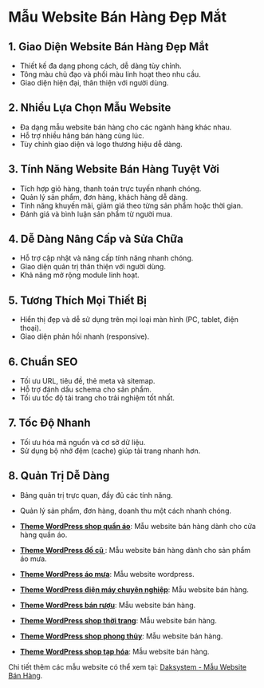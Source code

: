 # Mẫu Website Bán Hàng Đẹp Mắt

## 1. Giao Diện Website Bán Hàng Đẹp Mắt
- Thiết kế đa dạng phong cách, dễ dàng tùy chỉnh.
- Tông màu chủ đạo và phối màu linh hoạt theo nhu cầu.
- Giao diện hiện đại, thân thiện với người dùng.

## 2. Nhiều Lựa Chọn Mẫu Website
- Đa dạng mẫu website bán hàng cho các ngành hàng khác nhau.
- Hỗ trợ nhiều hãng bán hàng cùng lúc.
- Tùy chỉnh giao diện và logo thương hiệu dễ dàng.

## 3. Tính Năng Website Bán Hàng Tuyệt Vời
- Tích hợp giỏ hàng, thanh toán trực tuyến nhanh chóng.
- Quản lý sản phẩm, đơn hàng, khách hàng dễ dàng.
- Tính năng khuyến mãi, giảm giá theo từng sản phẩm hoặc thời gian.
- Đánh giá và bình luận sản phẩm từ người mua.

## 4. Dễ Dàng Nâng Cấp và Sửa Chữa
- Hỗ trợ cập nhật và nâng cấp tính năng nhanh chóng.
- Giao diện quản trị thân thiện với người dùng.
- Khả năng mở rộng module linh hoạt.

## 5. Tương Thích Mọi Thiết Bị
- Hiển thị đẹp và dễ sử dụng trên mọi loại màn hình (PC, tablet, điện thoại).
- Giao diện phản hồi nhanh (responsive).

## 6. Chuẩn SEO
- Tối ưu URL, tiêu đề, thẻ meta và sitemap.
- Hỗ trợ đánh dấu schema cho sản phẩm.
- Tối ưu tốc độ tải trang cho trải nghiệm tốt nhất.

## 7. Tốc Độ Nhanh
- Tối ưu hóa mã nguồn và cơ sở dữ liệu.
- Sử dụng bộ nhớ đệm (cache) giúp tải trang nhanh hơn.

## 8. Quản Trị Dễ Dàng
- Bảng quản trị trực quan, đầy đủ các tính năng.
- Quản lý sản phẩm, đơn hàng, doanh thu một cách nhanh chóng.

- **[Theme WordPress shop quần áo](https://daksystem.net/san-pham/theme-wordpress-shop-quan-ao)**: Mẫu website bán hàng dành cho cửa hàng quần áo.
- **[Theme WordPress đồ cũ ](https://daksystem.net/san-pham/theme-wordpress-do-cu)**: Mẫu website bán hàng dành cho sản phẩm áo mưa.
- **[Theme WordPress áo mưa](https://daksystem.net/san-pham/theme-wordpress-ao-mua)**: Mẫu website wordpress.
- **[Theme WordPress điện máy chuyên nghiệp](https://daksystem.net/san-pham/theme-wordpress-dien-may-chuyen-nghiep)**: Mẫu website bán hàng.
- **[Theme WordPress bán rượu](https://daksystem.net/san-pham/theme-wordpress-shop-ruou)**: Mẫu website bán hàng.
- **[Theme WordPress shop thời trang](https://daksystem.net/san-pham/theme-wordpress-shop-thoi-trang)**: Mẫu website bán hàng.
- **[Theme WordPress shop phong thủy](https://daksystem.net/san-pham/theme-wordpress-shop-phong-thuy)**: Mẫu website bán hàng.
- **[Theme WordPress shop tạp hóa](https://daksystem.net/san-pham/theme-wordpress-shop-tap-hoa)**: Mẫu website bán hàng.

Chi tiết thêm các mẫu website có thể xem tại: [Daksystem - Mẫu Website Bán Hàng](https://daksystem.net/danh-muc/mau-web-viet-nam/mau-website-ban-hang).
